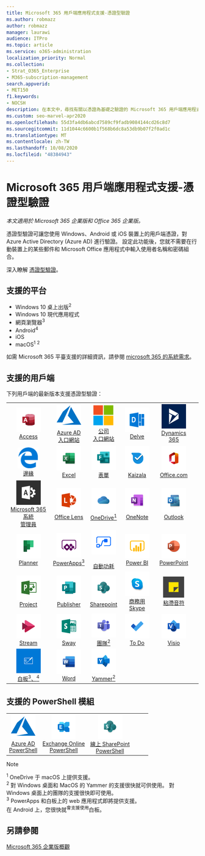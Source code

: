 ```yaml
---
title: Microsoft 365 用戶端應用程式支援-憑證型驗證
ms.author: robmazz
author: robmazz
manager: laurawi
audience: ITPro
ms.topic: article
ms.service: o365-administration
localization_priority: Normal
ms.collection:
- Strat_O365_Enterprise
- M365-subscription-management
search.appverid:
- MET150
f1.keywords:
- NOCSH
description: 在本文中，尋找有關以憑證為基礎之驗證的 Microsoft 365 用戶端應用程式支援的詳細資料。
ms.custom: seo-marvel-apr2020
ms.openlocfilehash: 55d3fa4db6abcd7589cf9fadb9084144cd26c8d7
ms.sourcegitcommit: 11d1044c6600b1f568b6dc8a53db9b07f2f0ad1c
ms.translationtype: MT
ms.contentlocale: zh-TW
ms.lasthandoff: 10/08/2020
ms.locfileid: "48384943"
---
```

# <a name="microsoft-365-client-app-support--certificate-based-authentication"></a>Microsoft 365 用戶端應用程式支援-憑證型驗證

*本文適用於 Microsoft 365 企業版和 Office 365 企業版。*

憑證型驗證可讓您使用 Windows、Android 或 iOS 裝置上的用戶端憑證，對 Azure Active Directory (Azure AD) 進行驗證。 設定此功能後，您就不需要在行動裝置上的某些郵件和 Microsoft Office 應用程式中輸入使用者名稱和密碼組合。

深入瞭解 [憑證型驗證](https://docs.microsoft.com/azure/active-directory/authentication/active-directory-certificate-based-authentication-get-started)。

## <a name="supported-platforms"></a>支援的平台

 - Windows 10 桌上出版<sup>2</sup>
 - Windows 10 現代應用程式
 - 網頁瀏覽器<sup>3</sup>
 - Android<sup>4</sup>
 - iOS
 - macOS<sup>1</sup> <sup>2</sup>

如需 Microsoft 365 平臺支援的詳細資訊，請參閱 [microsoft 365 的系統需求](https://www.microsoft.com/microsoft-365/microsoft-365-and-office-resources)。

## <a name="supported-clients"></a>支援的用戶端

下列用戶端的最新版本支援憑證型驗證：

| | | | | | |
|:---:|:---:|:---:|:---:|:---:|:---:|
| ![Access 圖示](../media/o365-access-64x64.png) <br> [Access](https://products.office.com/access) | ![Azure 圖示](../media/o365-azure-64x64.png) <br> [Azure AD <br> 入口網站 ](https://azure.microsoft.com/features/azure-portal/) | ![公司入口網站圖示](../media/o365-microsoft-64x64.png) <br> [公司 <br> 入口網站 ](https://docs.microsoft.com/intune-user-help/sign-in-to-the-company-portal) | ![Delve 圖示](../media/o365-delve-64x64.png) <br> [Delve](https://products.office.com/business/intelligent-search) | ![Dynamics 365 圖示](../media/o365-dynamics365-64x64.png) <br> [Dynamics 365](https://dynamics.microsoft.com) 
| ![Edge 圖示](../media/o365-edge-64x64.png) <br> [邊緣](https://www.microsoft.com/windows/microsoft-edge) | ![Excel 圖示](../media/o365-excel-64x64.png) <br> [Excel](https://products.office.com/excel) | ![表單圖示](../media/o365-forms-64x64.png) <br> [表單](https://flow.microsoft.com/connectors/shared_microsoftforms/microsoft-forms/) | ![Kaizala 圖示](../media/o365-kaizala-64x64.png) <br> [Kaizala](https://products.office.com/en/business/microsoft-kaizala) | ![Office.com 圖示](../media/o365-office-64x64.png) <br> [Office.com](https://www.office.com/) 
| ![Office 365 系統管理員圖示](../media/o365-o365admin-64x64.png) <br> [Microsoft 365 系統 <br> 管理員](https://products.office.com/business/manage-office-365-admin-app) | ![鏡頭圖示](../media/o365-lens-64x64.png) <br> [Office Lens](https://www.microsoft.com/p/office-lens/9wzdncrfj3t8?activetab=pivot%3Aoverviewtab) | ![商務用 OneDrive 圖示](../media/o365-OneDrive-64x64.png) <br> [OneDrive<sup>1</sup>](https://products.office.com/onedrive-for-business/online-cloud-storage) |  ![OneNote 圖示](../media/o365-OneNote-64x64.png) <br> [OneNote](https://products.office.com/onenote) | ![Outlook 圖示](../media/o365-outlook-64x64.png) <br> [Outlook](https://products.office.com/outlook) 
| ![Planner 圖示](../media/o365-planner-64x64.png) <br> [Planner](https://products.office.com/business/task-management-software) | ![PowerApps 圖示](../media/o365-powerapps-64x64.png) <br> [PowerApps<sup>3</sup>](https://powerapps.microsoft.com) | ![電源自動圖示](../media/o365-flow-64x64.png) <br> [<br>自動功耗](https://flow.microsoft.com) | ![PowerBI 圖示](../media/o365-powerbi-64x64.png) <br> [Power BI](https://powerbi.microsoft.com)| ![PowerPoint 圖示](../media/o365-powerpoint-64x64.png) <br> [PowerPoint](https://products.office.com/powerpoint) 
| ![Project 圖示](../media/o365-project-64x64.png) <br> [Project](https://products.office.com/project) | ![Publisher 圖示](../media/o365-publisher-64x64.png) <br> [Publisher](https://products.office.com/publisher) | ![SharePoint 圖示](../media/o365-sharepoint-64x64.png) <br> [Sharepoint](https://products.office.com/sharepoint) | ![商務用 Skype 圖示](../media/o365-skypeforbusiness-64x64.png) <br> [商務用 Skype <br>](https://www.skype.com/business/) | ![粘滯音符圖示](../media/o365-stickynotes-64x64.png) <br> [粘滯音符](https://www.microsoft.com/p/microsoft-sticky-notes/9nblggh4qghw) 
| ![Stream 圖示](../media/o365-stream-64x64.png) <br> [Stream](https://stream.microsoft.com) | ![Sway 圖示](../media/o365-sway-64x64.png) <br> [Sway](https://sway.com) | ![Teams 圖示](../media/o365-teams-64x64.png) <br> [團隊<sup>2</sup>](https://products.office.com/microsoft-teams/group-chat-software) | ![待辦事項圖示](../media/o365-todo-64x64.png) <br> [To Do](https://todo.microsoft.com) | ![Visio 圖示](../media/o365-visio-64x64.png) <br> [Visio](https://products.office.com/visio/flowchart-software) 
| ![Whiteboard 圖示](../media/o365-whiteboard-64x64.png) <br> [白板<sup>3</sup>、<sup>4</sup>](https://whiteboard.microsoft.com/) | ![Word 圖示](../media/o365-word-64x64.png) <br> [Word](https://products.office.com/word) | ![Yammer 圖示](../media/o365-yammer-64x64.png) <br> [Yammer<sup>2</sup>](https://products.office.com/yammer/yammer-overview) |

## <a name="supported-powershell-modules"></a>支援的 PowerShell 模組

| | | | | | |
|:---:|:---:|:---:|:---:|:---:|:---:|
| ![Azure 圖示](../media/o365-azure-64x64.png) <br> [Azure AD <br> PowerShell](https://docs.microsoft.com/powershell/azure/active-directory/overview?view=azureadps-2.0) | ![Exchange 圖示](../media/o365-exchange-64x64.png) <br> [Exchange Online <br> PowerShell](https://docs.microsoft.com/powershell/exchange/exchange-online-powershell) | ![SharePoint 圖示](../media/o365-sharepoint-64x64.png) <br> [線上 SharePoint <br> PowerShell](https://docs.microsoft.com/powershell/sharepoint/sharepoint-online/connect-sharepoint-online)

> [!NOTE]
> <sup>1</sup> OneDrive 于 macOS 上提供支援。 <br>
> <sup>2</sup> 對 Windows 桌面和 MacOS 的 Yammer 的支援很快就可供使用。 對 Windows 桌面上的團隊的支援很快即可使用。<br>
> <sup>3</sup> PowerApps 和白板上的 web 應用程式即將提供支援。 <br>
> 在 Android 上，您很快就<sup>會支援使用</sup>白板。

## <a name="see-also"></a>另請參閱

[Microsoft 365 企業版概觀](microsoft-365-overview.md)
